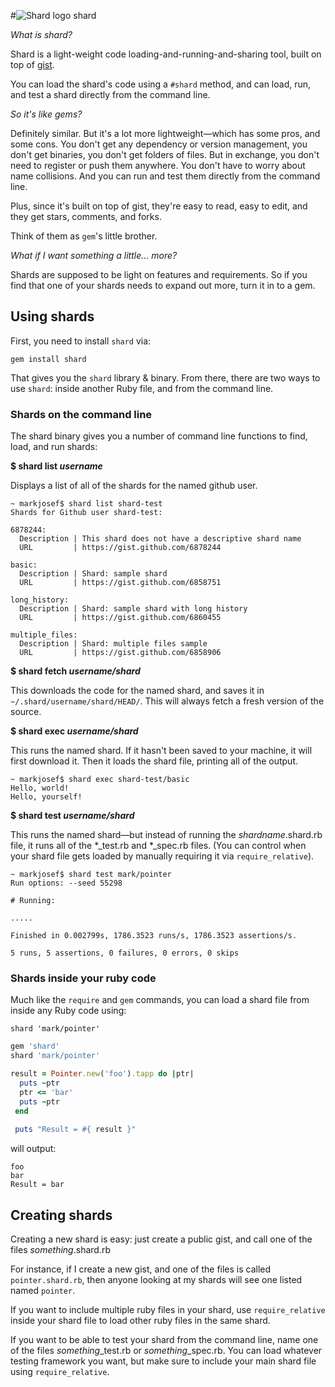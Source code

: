 #![Shard logo](https://raw.github.com/mark/shard/master/resources/logo.shard.png) shard

*What is shard?*

Shard is a light-weight code loading-and-running-and-sharing tool, built on top of [gist](http://gist.github.com).

You can load the shard's code using a `#shard` method, and can load, run, and test a shard directly from the command line.

*So it's like gems?*

Definitely similar.  But it's a lot more lightweight—which has some pros, and some cons.  You don't get any dependency or version management, you don't get binaries, you don't get folders of files.  But in exchange, you don't need to register or push them anywhere.  You don't have to worry about name collisions.  And you can run and test them directly from the command line.

Plus, since it's built on top of gist, they're easy to read, easy to edit, and they get stars, comments, and forks.

Think of them as `gem`'s little brother.

*What if I want something a little… more?*

Shards are supposed to be light on features and requirements.  So if you find that one of your shards needs to expand out more, turn it in to a gem.

## Using shards

First, you need to install `shard` via:

`gem install shard`

That gives you the `shard` library & binary.  From there, there are two ways to use `shard`: inside another Ruby file, and from the command line.

### Shards on the command line

The shard binary gives you a number of command line functions to find, load, and run shards:

**$ shard list *username***

Displays a list of all of the shards for the named github user.

```
~ markjosef$ shard list shard-test
Shards for Github user shard-test:

6878244:
  Description | This shard does not have a descriptive shard name
  URL         | https://gist.github.com/6878244

basic:
  Description | Shard: sample shard
  URL         | https://gist.github.com/6858751

long_history:
  Description | Shard: sample shard with long history
  URL         | https://gist.github.com/6860455

multiple_files:
  Description | Shard: multiple files sample
  URL         | https://gist.github.com/6858906
```

**$ shard fetch *username/shard***

This downloads the code for the named shard, and saves it in `~/.shard/username/shard/HEAD/`.  This will always fetch a fresh version of the source.

**$ shard exec *username/shard***

This runs the named shard.  If it hasn't been saved to your machine, it will first download it.  Then it loads the shard file, printing all of the output.

```
~ markjosef$ shard exec shard-test/basic
Hello, world!
Hello, yourself!
```


**$ shard test *username/shard***

This runs the named shard—but instead of running the *shardname*.shard.rb file, it runs all of the *_test.rb and *_spec.rb files.  (You can control when your shard file gets loaded by manually requiring it via `require_relative`).

```
~ markjosef$ shard test mark/pointer
Run options: --seed 55298

# Running:

.....

Finished in 0.002799s, 1786.3523 runs/s, 1786.3523 assertions/s.

5 runs, 5 assertions, 0 failures, 0 errors, 0 skips
```

### Shards inside your ruby code

Much like the `require` and `gem` commands, you can load a shard file from inside any Ruby code using:

`shard 'mark/pointer'`

```ruby
gem 'shard'
shard 'mark/pointer'

result = Pointer.new('foo').tapp do |ptr|
  puts ~ptr
  ptr <= 'bar'
  puts ~ptr
 end
 
 puts "Result = #{ result }"
```

will output:

```
foo
bar
Result = bar
```

## Creating shards

Creating a new shard is easy: just create a public gist, and call one of the files *something*.shard.rb

For instance, if I create a new gist, and one of the files is called `pointer.shard.rb`, then anyone looking at my shards will see one listed named `pointer`.

If you want to include multiple ruby files in your shard, use `require_relative` inside your shard file to load other ruby files in the same shard.

If you want to be able to test your shard from the command line, name one of the files *something*_test.rb or *something*_spec.rb.  You can load whatever testing framework you want, but make sure to include your main shard file using `require_relative`.





